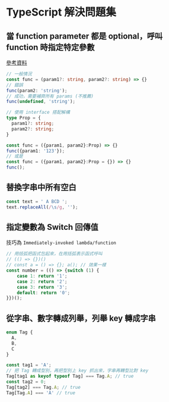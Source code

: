 # TypeScript 解決問題集

## 當 function parameter 都是 optional，呼叫 function 時指定特定參數

[參考資料](https://bobbyhadz.com/blog/typescript-function-optional-parameters)

```typescript
// 一般情況
const func = (param1?: string, param2?: string) => {}
// 錯誤
func(param2: 'string');
// 成功，需要補齊所有 params (不推薦)
func(undefined, 'string');

// 使用 interface 搭配解構
type Prop = {
  param1?: string;
  param2?: string;
}

const func = ({param1, param2}:Prop) => {}
func({param1: '123'});
// 或是
const func = ({param1, param2}:Prop = {}) => {}
func();
```

## 替換字串中所有空白

```ts
const text = ' A BCD ';
text.replaceAll(/\s/g, '');
```

## 指定變數為 Switch 回傳值

技巧為 `Immediately-invoked lambda/function`

```typescript
// 用括弧把函式包起來，在用括弧表示函式呼叫
// (() => {})()
// const a = () => {}; a(); // 效果一樣
const number = (() => {switch (1) {
    case 1: return '1';
    case 2: return '2';
    case 3: return '3';
    default: return '0';
}})();
```

## 從字串、數字轉成列舉，列舉 key 轉成字串

```typescript
enum Tag {
  A,
  B,
  C
}

const tag1 = 'A';
// 把 Tag 轉成型別，再把型別上 key 抓出來，字串再轉型比對 key
Tag[tag1 as keyof typeof Tag] === Tag.A; // true
const tag2 = 0;
Tag[tag2] === Tag.A; // true
Tag[Tag.A] === 'A' // true
```
